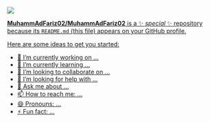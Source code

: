 <a href="https://www.codewars.com/dashboard"><img src="https://www.codewars.com/users/MuhammAdFariz02/badges/large">

**MuhammAdFariz02/MuhammAdFariz02** is a ✨ _special_ ✨ repository because its `README.md` (this file) appears on your GitHub profile.

Here are some ideas to get you started:

- 🔭 I’m currently working on ...
- 🌱 I’m currently learning ...
- 👯 I’m looking to collaborate on ...
- 🤔 I’m looking for help with ...
- 💬 Ask me about ...
- 📫 How to reach me: ...
- 😄 Pronouns: ...
- ⚡ Fun fact: ...

